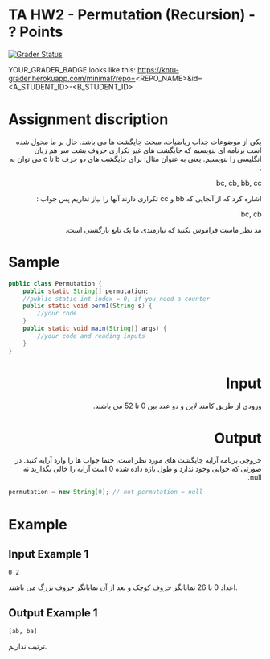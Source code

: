 # TA HW2 - Permutation (Recursion) - ? Points

[![Grader Status](YOUR_GRADER_BADGE)](YOUR_GRADER_BADGE)

YOUR_GRADER_BADGE looks like this: https://kntu-grader.herokuapp.com/minimal?repo=<REPO_NAME>&id=<A_STUDENT_ID>-<B_STUDENT_ID>


# Assignment discription

<div dir="rtl" align="right">
یکی از موضوعات جذاب ریاضیات، مبحث جایگشت ها می باشد. حال بر ما محول شده است برنامه ای بنویسیم که جایگشت های غیر تکراری حروف پشت سر هم زبان انگلیسی را بنویسیم. یعنی به عنوان مثال: برای جایگشت های دو حرف b تا c می توان به :

bc, cb, bb, cc

اشاره کرد که از آنجایی که bb و cc تکراری دارند آنها را نیاز نداریم پس جواب :

bc, cb

مد نظر ماست فراموش نکنید که نیازمندی ما یک تابع بازگشتی است.
</div>

# Sample

```java
public class Permutation {
    public static String[] permutation;
    //public static int index = 0; if you need a counter
    public static void perm1(String s) { 
        //your code
    }
    public static void main(String[] args) {
        //your code and reading inputs
    }
}

```

<div dir="rtl" align="right">
    
# Input
ورودی از طریق کامند لاین و دو عدد بین 0 تا 52 می باشند. 
    
# Output
خروجی برنامه آرایه جایگشت های مورد نظر است. حتما جواب ها را وارد آرایه کنید. در صورتی که جوابی وجود ندارد و طول بازه داده شده 0 است آرایه را خالی بگذارید نه null.

</div>
    
```java
permutation = new String[0]; // not permutation = null 
```


# Example
## Input Example 1
```
0 2
```
اعداد 0 تا 26 نمایانگر حروف کوچک و بعد از آن نمایانگر حروف بزرگ می باشند.

## Output Example 1
```
[ab, ba]
```
ترتیب نداریم.
</div>
